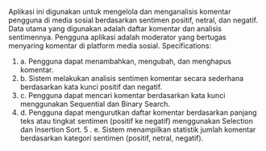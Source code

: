 Aplikasi ini digunakan untuk mengelola dan menganalisis komentar
pengguna di media sosial berdasarkan sentimen positif, netral, dan
negatif. Data utama yang digunakan adalah daftar komentar dan
analisis sentimennya. Pengguna aplikasi adalah moderator yang
bertugas menyaring komentar di platform media sosial.
Specifications:

1. a. Pengguna dapat menambahkan, mengubah, dan menghapus
komentar.
2. b. Sistem melakukan analisis sentimen komentar secara sederhana
berdasarkan kata kunci positif dan negatif.
3. c. Pengguna dapat mencari komentar berdasarkan kata kunci
menggunakan Sequential dan Binary Search.
4. d. Pengguna dapat mengurutkan daftar komentar berdasarkan panjang
teks atau tingkat sentimen (positif ke negatif) menggunakan
Selection dan Insertion Sort.
5 . e. Sistem menampilkan statistik jumlah komentar berdasarkan
kategori sentimen (positif, netral, negatif).

